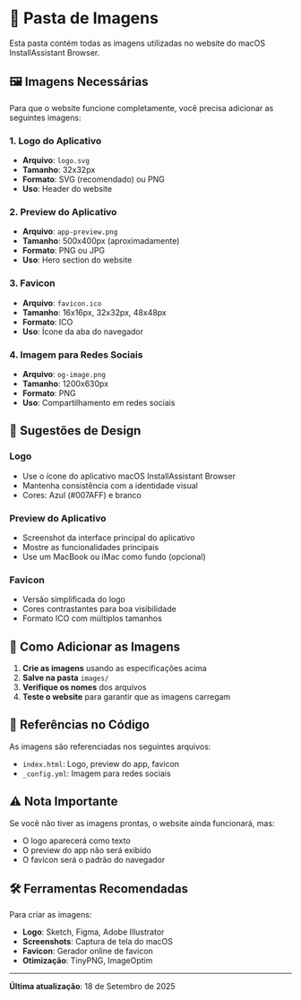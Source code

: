 # 📁 Pasta de Imagens

Esta pasta contém todas as imagens utilizadas no website do macOS InstallAssistant Browser.

## 🖼️ Imagens Necessárias

Para que o website funcione completamente, você precisa adicionar as seguintes imagens:

### 1. Logo do Aplicativo
- **Arquivo**: `logo.svg`
- **Tamanho**: 32x32px
- **Formato**: SVG (recomendado) ou PNG
- **Uso**: Header do website

### 2. Preview do Aplicativo
- **Arquivo**: `app-preview.png`
- **Tamanho**: 500x400px (aproximadamente)
- **Formato**: PNG ou JPG
- **Uso**: Hero section do website

### 3. Favicon
- **Arquivo**: `favicon.ico`
- **Tamanho**: 16x16px, 32x32px, 48x48px
- **Formato**: ICO
- **Uso**: Ícone da aba do navegador

### 4. Imagem para Redes Sociais
- **Arquivo**: `og-image.png`
- **Tamanho**: 1200x630px
- **Formato**: PNG
- **Uso**: Compartilhamento em redes sociais

## 🎨 Sugestões de Design

### Logo
- Use o ícone do aplicativo macOS InstallAssistant Browser
- Mantenha consistência com a identidade visual
- Cores: Azul (#007AFF) e branco

### Preview do Aplicativo
- Screenshot da interface principal do aplicativo
- Mostre as funcionalidades principais
- Use um MacBook ou iMac como fundo (opcional)

### Favicon
- Versão simplificada do logo
- Cores contrastantes para boa visibilidade
- Formato ICO com múltiplos tamanhos

## 📝 Como Adicionar as Imagens

1. **Crie as imagens** usando as especificações acima
2. **Salve na pasta** `images/`
3. **Verifique os nomes** dos arquivos
4. **Teste o website** para garantir que as imagens carregam

## 🔗 Referências no Código

As imagens são referenciadas nos seguintes arquivos:

- `index.html`: Logo, preview do app, favicon
- `_config.yml`: Imagem para redes sociais

## ⚠️ Nota Importante

Se você não tiver as imagens prontas, o website ainda funcionará, mas:
- O logo aparecerá como texto
- O preview do app não será exibido
- O favicon será o padrão do navegador

## 🛠️ Ferramentas Recomendadas

Para criar as imagens:
- **Logo**: Sketch, Figma, Adobe Illustrator
- **Screenshots**: Captura de tela do macOS
- **Favicon**: Gerador online de favicon
- **Otimização**: TinyPNG, ImageOptim

---

**Última atualização**: 18 de Setembro de 2025
